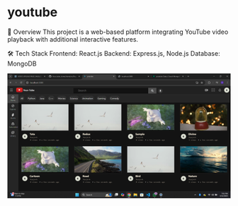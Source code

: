 # youtube


📌 Overview
This project is a web-based platform integrating YouTube video playback with additional interactive features.

🛠 Tech Stack
Frontend: React.js
Backend: Express.js, Node.js
Database: MongoDB 


![Alt text](https://github.com/RaajeshKumaar17/youtube/blob/aa9b410772b598216255b5c62219a6164f4193c9/Screenshot%202025-03-12%20190158.png)
